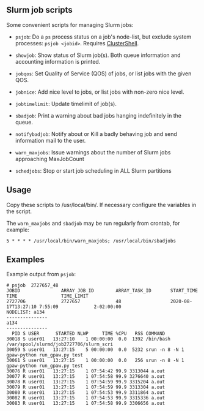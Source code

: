Slurm job scripts
-----------------

Some convenient scripts for managing Slurm jobs:

* ```psjob```: Do a ```ps``` process status on a job's node-list, but exclude system processes: ```psjob <jobid>```.
  Requires [ClusterShell](https://clustershell.readthedocs.io/en/latest/intro.html).

* ```showjob```: Show status of Slurm job(s). Both queue information and accounting information is printed.

* ```jobqos```: Set Quality of Service (QOS) of jobs, or list jobs with the given QOS.

* ```jobnice```: Add nice level to jobs, or list jobs with non-zero nice level.

* ```jobtimelimit```: Update timelimit of job(s).

* ```sbadjob```: Print a warning about bad jobs hanging indefinitely in the queue.

* ```notifybadjob```: Notify about or Kill a badly behaving job and send information mail to the user.

* ```warn_maxjobs```: Issue warnings about the number of Slurm jobs approaching MaxJobCount

* ```schedjobs```: Stop or start job scheduling in ALL Slurm partitions

Usage
-----

Copy these scripts to /usr/local/bin/.
If necessary configure the variables in the script.

The ```warn_maxjobs``` and ```sbadjob``` may be run regularly from crontab, for example:

```
5 * * * * /usr/local/bin/warn_maxjobs; /usr/local/bin/sbadjobs
```

Examples
--------

Example output from ```psjob```:

```
# psjob  2727657_48
JOBID               ARRAY_JOB_ID        ARRAY_TASK_ID       START_TIME          TIME                TIME_LIMIT
2727706             2727657             48                  2020-08-17T13:27:10 7:55:09             2-02:00:00
NODELIST: a134
---------------
a134
---------------
  PID S USER      STARTED NLWP     TIME %CPU   RSS COMMAND
30018 S user01   13:27:10    1 00:00:00  0.0  1392 /bin/bash /var/spool/slurmd/job2727706/slurm_scri
30059 S user01   13:27:15    5 00:00:00  0.0  5232 srun -n 8 -N 1 gpaw-python run_gpaw.py test
30061 S user01   13:27:15    1 00:00:00  0.0   256 srun -n 8 -N 1 gpaw-python run_gpaw.py test
30076 R user01   13:27:15    1 07:54:42 99.9 3313044 a.out
30077 R user01   13:27:15    1 07:54:58 99.9 3276640 a.out
30078 R user01   13:27:15    1 07:54:59 99.9 3315204 a.out
30079 R user01   13:27:15    1 07:54:59 99.9 3313304 a.out
30080 R user01   13:27:15    1 07:54:53 99.9 3311864 a.out
30082 R user01   13:27:15    1 07:54:53 99.9 3315336 a.out
30083 R user01   13:27:15    1 07:54:58 99.9 3306656 a.out
```
